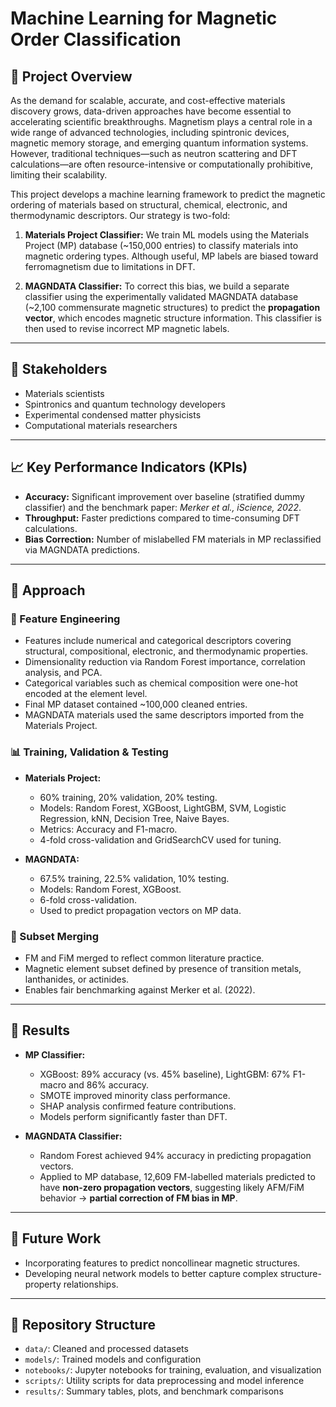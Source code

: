 # Machine Learning for Magnetic Order Classification


## 📌 Project Overview

As the demand for scalable, accurate, and cost-effective materials discovery grows, data-driven approaches have become essential to accelerating scientific breakthroughs. Magnetism plays a central role in a wide range of advanced technologies, including spintronic devices, magnetic memory storage, and emerging quantum information systems. However, traditional techniques—such as neutron scattering and DFT calculations—are often resource-intensive or computationally prohibitive, limiting their scalability.

This project develops a machine learning framework to predict the magnetic ordering of materials based on structural, chemical, electronic, and thermodynamic descriptors. Our strategy is two-fold:

1. **Materials Project Classifier:** We train ML models using the Materials Project (MP) database (~150,000 entries) to classify materials into magnetic ordering types. Although useful, MP labels are biased toward ferromagnetism due to limitations in DFT.

2. **MAGNDATA Classifier:** To correct this bias, we build a separate classifier using the experimentally validated MAGNDATA database (~2,100 commensurate magnetic structures) to predict the **propagation vector**, which encodes magnetic structure information. This classifier is then used to revise incorrect MP magnetic labels.

---

## 👥 Stakeholders

- Materials scientists  
- Spintronics and quantum technology developers  
- Experimental condensed matter physicists  
- Computational materials researchers  

---

## 📈 Key Performance Indicators (KPIs)

- **Accuracy:** Significant improvement over baseline (stratified dummy classifier) and the benchmark paper: *Merker et al., iScience, 2022*.
- **Throughput:** Faster predictions compared to time-consuming DFT calculations.
- **Bias Correction:** Number of mislabelled FM materials in MP reclassified via MAGNDATA predictions.

---

## 🧠 Approach

### 🔧 Feature Engineering

- Features include numerical and categorical descriptors covering structural, compositional, electronic, and thermodynamic properties.
- Dimensionality reduction via Random Forest importance, correlation analysis, and PCA.
- Categorical variables such as chemical composition were one-hot encoded at the element level.
- Final MP dataset contained ~100,000 cleaned entries.
- MAGNDATA materials used the same descriptors imported from the Materials Project.

### 📊 Training, Validation & Testing

- **Materials Project:**
  - 60% training, 20% validation, 20% testing.
  - Models: Random Forest, XGBoost, LightGBM, SVM, Logistic Regression, kNN, Decision Tree, Naive Bayes.
  - Metrics: Accuracy and F1-macro.
  - 4-fold cross-validation and GridSearchCV used for tuning.

- **MAGNDATA:**
  - 67.5% training, 22.5% validation, 10% testing.
  - Models: Random Forest, XGBoost.
  - 6-fold cross-validation.
  - Used to predict propagation vectors on MP data.

### 🔄 Subset Merging

- FM and FiM merged to reflect common literature practice.
- Magnetic element subset defined by presence of transition metals, lanthanides, or actinides.
- Enables fair benchmarking against Merker et al. (2022).

---

## 🧪 Results

- **MP Classifier:**
  - XGBoost: 89% accuracy (vs. 45% baseline), LightGBM: 67% F1-macro and 86% accuracy.
  - SMOTE improved minority class performance.
  - SHAP analysis confirmed feature contributions.
  - Models perform significantly faster than DFT.

- **MAGNDATA Classifier:**
  - Random Forest achieved 94% accuracy in predicting propagation vectors.
  - Applied to MP database, 12,609 FM-labelled materials predicted to have **non-zero propagation vectors**, suggesting likely AFM/FiM behavior → **partial correction of FM bias in MP**.

---

## 🔮 Future Work

- Incorporating features to predict noncollinear magnetic structures.
- Developing neural network models to better capture complex structure-property relationships.

---

## 📂 Repository Structure

- `data/`: Cleaned and processed datasets  
- `models/`: Trained models and configuration  
- `notebooks/`: Jupyter notebooks for training, evaluation, and visualization  
- `scripts/`: Utility scripts for data preprocessing and model inference  
- `results/`: Summary tables, plots, and benchmark comparisons  
